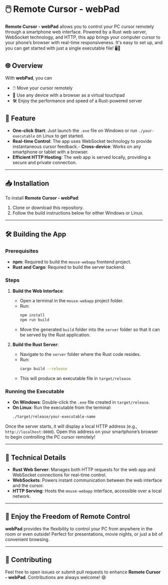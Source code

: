 # 🖱️ Remote Cursor - webPad

**Remote Cursor - webPad** allows you to control your PC cursor remotely through a smartphone web interface. Powered by a Rust web server, WebSocket technology, and HTTP, this app brings your computer cursor to your phone’s browser with real-time responsiveness. It's easy to set up, and you can get started with just a single executable file! 🖥️📲
## 🌐 Overview
With **webPad**, you can
- 🖱️ Move your cursor remotely
- 📱 Use any device with a browser as a virtual touchpad
- 🛠️ Enjoy the performance and speed of a Rust-powered server
## 🚀 Feature
- **One-click Start**: Just launch the `.exe` file on Windows or run `./your-executable` on Linux to get started.
- **Real-time Control**: The app uses WebSocket technology to provide instantaneous cursor feedback.- **Cross-device**: Works on any smartphone or tablet with a browser.
- **Efficient HTTP Hosting**: The web app is served locally, providing a secure and private connection.

---

## 📥 Installation

To install **Remote Cursor - webPad**:
1. Clone or download this repository.
2. Follow the build instructions below for either Windows or Linux.
---

## 🛠️ Building the App

### Prerequisites
- **npm**: Required to build the `mouse-webapp` frontend project.
- **Rust and Cargo**: Required to build the server backend.

### Steps

1. **Build the Web Interface**:
   - Open a terminal in the `mouse-webapp` project folder.
   - Run:
     ```bash
     npm install
     npm run build
     ```
   - Move the generated `build` folder into the `server` folder so that it can be served by the Rust application.

2. **Build the Rust Server**:
   - Navigate to the `server` folder where the Rust code resides.
   - Run:
     ```bash
     cargo build --release
     ```
   - This will produce an executable file in `target/release`.

### Running the Executable

- **On Windows**: Double-click the `.exe` file created in `target/release`.
- **On Linux**: Run the executable from the terminal:
  ```bash
  ./target/release/your-executable-name
  ```

Once the server starts, it will display a local HTTP address (e.g., `http://localhost:8000`). Open this address on your smartphone’s browser to begin controlling the PC cursor remotely!

---

## 🔧 Technical Details

- **Rust Web Server**: Manages both HTTP requests for the web app and WebSocket connections for real-time control.
- **WebSockets**: Powers instant communication between the web interface and the cursor.
- **HTTP Serving**: Hosts the `mouse-webapp` interface, accessible over a local network.

---

## 🎉 Enjoy the Freedom of Remote Control

**webPad** provides the flexibility to control your PC from anywhere in the room or even outside! Perfect for presentations, movie nights, or just a bit of convenient browsing.

--- 

## 🔗 Contributing

Feel free to open issues or submit pull requests to enhance **Remote Cursor - webPad**. Contributions are always welcome! 😄
